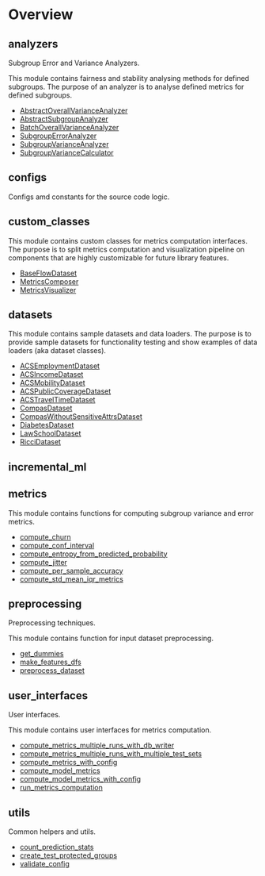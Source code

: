 # Overview

## analyzers


Subgroup Error and Variance Analyzers.

This module contains fairness and stability analysing methods for defined subgroups.
The purpose of an analyzer is to analyse defined metrics for defined subgroups.


- [AbstractOverallVarianceAnalyzer](../analyzers/AbstractOverallVarianceAnalyzer)
- [AbstractSubgroupAnalyzer](../analyzers/AbstractSubgroupAnalyzer)
- [BatchOverallVarianceAnalyzer](../analyzers/BatchOverallVarianceAnalyzer)
- [SubgroupErrorAnalyzer](../analyzers/SubgroupErrorAnalyzer)
- [SubgroupVarianceAnalyzer](../analyzers/SubgroupVarianceAnalyzer)
- [SubgroupVarianceCalculator](../analyzers/SubgroupVarianceCalculator)

## configs


Configs amd constants for the source code logic.



## custom_classes


This module contains custom classes for metrics computation interfaces.
The purpose is to split metrics computation and visualization pipeline on components
that are highly  customizable for future library features.


- [BaseFlowDataset](../custom-classes/BaseFlowDataset)
- [MetricsComposer](../custom-classes/MetricsComposer)
- [MetricsVisualizer](../custom-classes/MetricsVisualizer)

## datasets


This module contains sample datasets and data loaders.
The purpose is to provide sample datasets for functionality testing and show examples of data loaders (aka dataset classes).


- [ACSEmploymentDataset](../datasets/ACSEmploymentDataset)
- [ACSIncomeDataset](../datasets/ACSIncomeDataset)
- [ACSMobilityDataset](../datasets/ACSMobilityDataset)
- [ACSPublicCoverageDataset](../datasets/ACSPublicCoverageDataset)
- [ACSTravelTimeDataset](../datasets/ACSTravelTimeDataset)
- [CompasDataset](../datasets/CompasDataset)
- [CompasWithoutSensitiveAttrsDataset](../datasets/CompasWithoutSensitiveAttrsDataset)
- [DiabetesDataset](../datasets/DiabetesDataset)
- [LawSchoolDataset](../datasets/LawSchoolDataset)
- [RicciDataset](../datasets/RicciDataset)

## incremental_ml


## metrics


This module contains functions for computing subgroup variance and error metrics.


- [compute_churn](../metrics/compute-churn)
- [compute_conf_interval](../metrics/compute-conf-interval)
- [compute_entropy_from_predicted_probability](../metrics/compute-entropy-from-predicted-probability)
- [compute_jitter](../metrics/compute-jitter)
- [compute_per_sample_accuracy](../metrics/compute-per-sample-accuracy)
- [compute_std_mean_iqr_metrics](../metrics/compute-std-mean-iqr-metrics)

## preprocessing


Preprocessing techniques.

This module contains function for input dataset preprocessing.


- [get_dummies](../preprocessing/get-dummies)
- [make_features_dfs](../preprocessing/make-features-dfs)
- [preprocess_dataset](../preprocessing/preprocess-dataset)

## user_interfaces


User interfaces.

This module contains user interfaces for metrics computation.


- [compute_metrics_multiple_runs_with_db_writer](../user-interfaces/compute-metrics-multiple-runs-with-db-writer)
- [compute_metrics_multiple_runs_with_multiple_test_sets](../user-interfaces/compute-metrics-multiple-runs-with-multiple-test-sets)
- [compute_metrics_with_config](../user-interfaces/compute-metrics-with-config)
- [compute_model_metrics](../user-interfaces/compute-model-metrics)
- [compute_model_metrics_with_config](../user-interfaces/compute-model-metrics-with-config)
- [run_metrics_computation](../user-interfaces/run-metrics-computation)

## utils


Common helpers and utils.


- [count_prediction_stats](../utils/count-prediction-stats)
- [create_test_protected_groups](../utils/create-test-protected-groups)
- [validate_config](../utils/validate-config)

